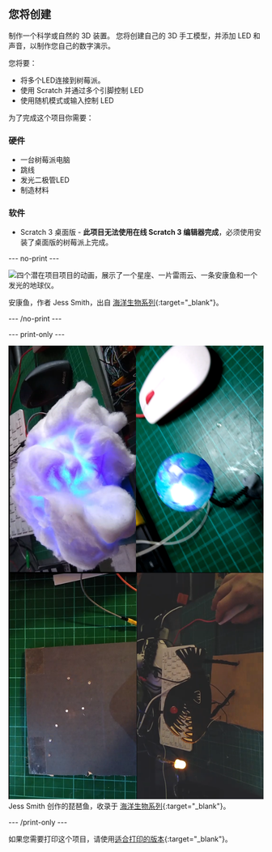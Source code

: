 ## 您将创建

制作一个科学或自然的 3D 装置。 您将创建自己的 3D 手工模型，并添加 LED 和声音，以制作您自己的数字演示。

您将要：

- 将多个LED连接到树莓派。
- 使用 Scratch 并通过多个引脚控制 LED
- 使用随机模式或输入控制 LED

为了完成这个项目你需要：

### 硬件

- 一台树莓派电脑
- 跳线
- 发光二极管LED
- 制造材料

### 软件

- Scratch 3 桌面版 - **此项目无法使用在线 Scratch 3 编辑器完成**，必须使用安装了桌面版的树莓派上完成。

\--- no-print ---

![四个潜在项目项目的动画，展示了一个星座、一片雷雨云、一条安康鱼和一个发光的地球仪。](images/pc_showcase.gif)

安康鱼，作者 Jess Smith，出自 [海洋生物系列](https://thenounproject.com/spess.22/collection/sea-creatures){:target="_blank"}。

\--- /no-print ---

\--- print-only ---

![四个潜在项目，分别展示了一个星座、一片雷雨云、一条安康鱼和一个发光的地球仪。](images/showcase.png)
Jess Smith 创作的琵琶鱼，收录于 [海洋生物系列](https://thenounproject.com/spess.22/collection/sea-creatures){:target="_blank"}。

\--- /print-only ---

如果您需要打印这个项目，请使用[适合打印的版本](https://projects.raspberrypi.org/en/projects/projectName/print){:target="_blank"}。
